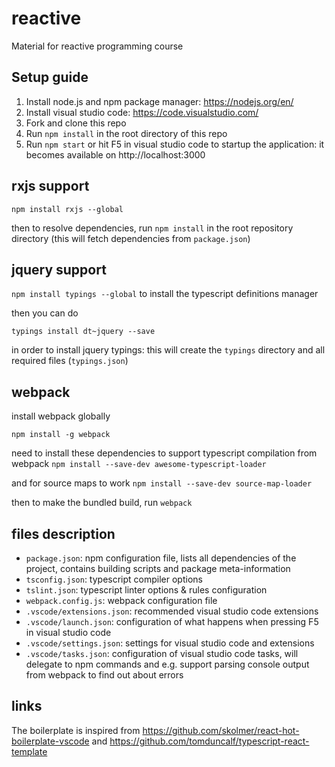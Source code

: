 # reactive
Material for reactive programming course

## Setup guide
1. Install node.js and npm package manager: https://nodejs.org/en/
2. Install visual studio code: https://code.visualstudio.com/
3. Fork and clone this repo
4. Run `npm install` in the root directory of this repo
5. Run `npm start` or hit F5 in visual studio code to startup the application: it becomes available on http://localhost:3000

## rxjs support
`npm install rxjs --global`

then to resolve dependencies, run
`npm install` in the root repository directory (this will fetch dependencies from `package.json`)

## jquery support
`npm install typings --global` to install the typescript definitions manager

then you can do

`typings install dt~jquery --save` 

in order to install jquery typings: this will create the `typings` directory and all required files (`typings.json`)


## webpack
install webpack globally

`npm install -g webpack`

need to install these dependencies to support typescript compilation from webpack
`npm install --save-dev awesome-typescript-loader`

and for source maps to work
`npm install --save-dev source-map-loader`

then to make the bundled build, run `webpack`

## files description
- `package.json`: npm configuration file, lists all dependencies of the project, contains building scripts and package meta-information
- `tsconfig.json`: typescript compiler options
- `tslint.json`: typescript linter options & rules configuration
- `webpack.config.js`: webpack configuration file
- `.vscode/extensions.json`: recommended visual studio code extensions
- `.vscode/launch.json`: configuration of what happens when pressing F5 in visual studio code
- `.vscode/settings.json`: settings for visual studio code and extensions
- `.vscode/tasks.json`: configuration of visual studio code tasks, will delegate to npm commands and e.g. support parsing console output from webpack to find out about errors  

## links
The boilerplate is inspired from https://github.com/skolmer/react-hot-boilerplate-vscode and https://github.com/tomduncalf/typescript-react-template
